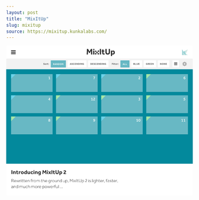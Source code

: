 ```yaml
---
layout: post
title: "MixItUp"
slug: mixitup
source: https://mixitup.kunkalabs.com/
---
```


<img src="/screenshots/mixitup.png">
